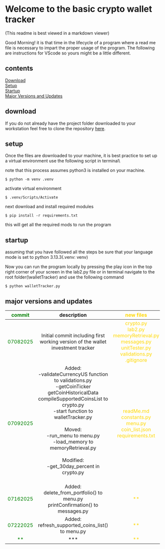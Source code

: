 # Welcome to the basic crypto wallet tracker

(This readme is best viewed in a markdown viewer)

Good Morning! it is that time in the lifecycle of a program where a read me file is necessary to impart the proper usage of the program. The following are instructions for VScode so yours might be a little different. 

## contents

[Download](#download)\
[Setup](#setup)\
[Startup](#startup)\
[Major Versions and Updates](#major-versions-and-updates)

## download
If you do not already have the project folder downloaded to your workstation feel free to clone the repository <a href='https://github.com/MachineCreation/Crypto-wallet-tracker.git'>here</a>.

## setup

Once the files are downloaded to your machine, it is best practice to set up a virtual environment use the following script in terminal\

note that this process assumes python3 is installed on your machine.

    $ python -m venv .venv

activate virtual environment

    $ .venv/Scripts/Activate

next download and install required modules

    $ pip install -r requirements.txt

this will get all the required mods to run the program

## startup

assuming that you have followed all the steps be sure that your language mode is set to python 3.13.3(.venv: venv)

Now you can run the program locally by pressing the play icon in the top right corner of your screen in the lab2.py file or in terminal navigate to the root folder(\walletTracker) and use the following command

    $ python walletTracker.py

## major versions and updates

|   <span style='color:green'>commit</span>   | description | <span style='color: gold'>new files |
|:----------:|:-----------------------------------:|:-------:|
| <span style='color:green'>07082025 | Initial commit including first working version of the wallet investment tracker | <span style='color: gold'>crypto.py</br> lab2.py</br> memoryRetrieval.py</br> messages.py</br> unitTester.py</br> validations.py</br> .gitignore</span>
| <span style='color:green'> 07092025 | Added:</br> -validateCurrencyUS function to validations.py</br>-getCoinTicker getCoinHistoricalData compileSupportedCoinsList to crypto.py<br>-start function to walletTracker.py<br><br> Moved:</br>-run_menu to menu.py</br> -load_memory to memoryRetrieval.py</br></br>Modified:<br>-get_30day_percent in crypto.py<br><br> | <span style='color: gold'>readMe.md</br> constants.py</br> menu.py<br>coin_list.json<br> requirements.txt |
| <span style='color:green'> 07162025 | Added:<br>delete_from_portfolio() to menu.py<br>printConfirmation() to messages.py | <span style='color: gold'>** |
| <span style='color:green'> 07222025 | Added:<br>refresh_supported_coins_list() to menu.py | <span style='color: gold'>** |
| <span style='color:green'> ** | *** | <span style='color: gold'>** |